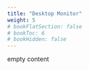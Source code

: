 ```yaml
---
title: "Desktop Monitor"
weight: 5
# bookFlatSection: false
# bookToc: 6
# bookHidden: false
---
```


empty content
